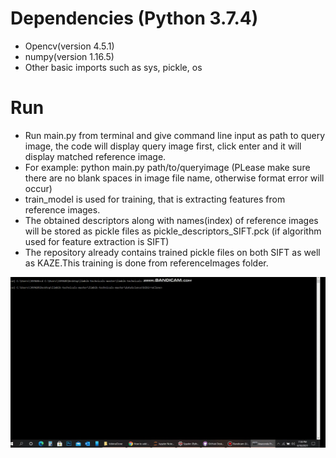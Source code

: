 # Dependencies (Python 3.7.4)
- Opencv(version 4.5.1)
- numpy(version 1.16.5)
- Other basic imports such as sys, pickle, os
# Run
- Run main.py from terminal and give command line input as path to query image, the code will display query image first, click enter and it will display matched reference image.
- For example: python main.py path/to/queryimage (PLease make sure there are no blank spaces in image file name, otherwise format error will occur)
- train_model is used for training, that is extracting features from reference images. 
- The obtained descriptors along with names(index) of reference images will be stored as pickle files as pickle_descriptors_SIFT.pck (if algorithm used for feature extraction is SIFT)
- The repository already contains trained pickle files on both SIFT as well as KAZE.This training is done from referenceImages folder.

![caption](https://github.com/Jayagn/jayagn13/blob/main/bandicam%202021-04-18%2019-38-35-971.gif)
